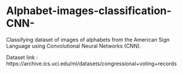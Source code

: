 # Alphabet-images-classification-CNN-
Classifying dataset of images of alphabets from the American Sign Language using Convolutional Neural Networks (CNN).
<p>Dataset link : https://archive.ics.uci.edu/ml/datasets/congressional+voting+records<p/>
